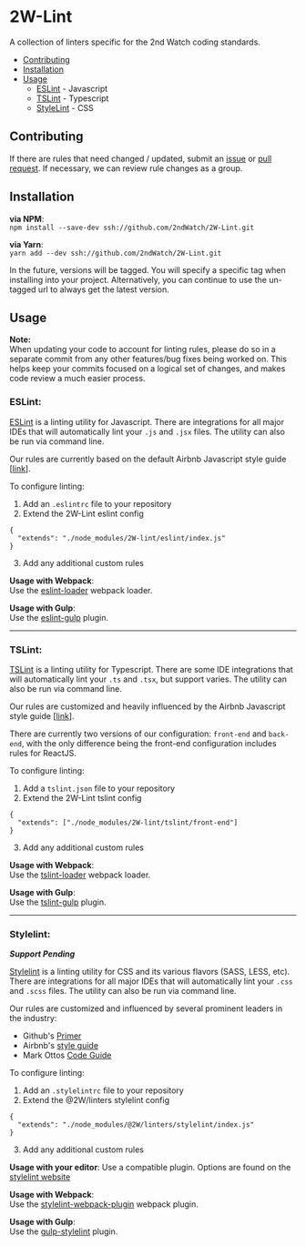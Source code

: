 # 2W-Lint
A collection of linters specific for the 2nd Watch coding standards.

- [Contributing](#contributing)
- [Installation](#installation)
- [Usage](#usage)
  - [ESLint](#eslint) - Javascript
  - [TSLint](#tslint) - Typescript
  - [StyleLint](#stylelint) - CSS

## Contributing

If there are rules that need changed / updated, submit an [issue](https://github.com/2ndWatch/2W-Lint/issues/new) or [pull request](https://github.com/2ndWatch/2W-Lint/pulls). If necessary, we can review rule changes as a group.

## Installation

**via NPM**:  
`npm install --save-dev ssh://github.com/2ndWatch/2W-Lint.git`

**via Yarn**:  
`yarn add --dev ssh://github.com/2ndWatch/2W-Lint.git`

In the future, versions will be tagged. You will specify a specific tag when installing into your project. Alternatively, you can continue to use the un-tagged url to always get the latest version.

## Usage

**Note:**  
When updating your code to account for linting rules, please do so in a separate commit from any other features/bug fixes being worked on. This helps keep your commits focused on a logical set of changes, and makes code review a much easier process.

### ESLint:

[ESLint](http://eslint.org/) is a linting utility for Javascript. There are integrations for all major IDEs that will automatically lint your `.js` and `.jsx` files. The utility can also be run via command line.

Our rules are currently based on the default Airbnb Javascript style guide [[link](https://github.com/airbnb/javascript)].

To configure linting:

1. Add an `.eslintrc` file to your repository
2. Extend the 2W-Lint eslint config

  ```
  {
    "extends": "./node_modules/2W-lint/eslint/index.js"
  }
  ```
3. Add any additional custom rules

**Usage with Webpack**:  
Use the [eslint-loader](https://github.com/MoOx/eslint-loader) webpack loader.

**Usage with Gulp**:  
Use the [eslint-gulp](https://github.com/adametry/gulp-eslint) plugin.

---

### TSLint:

[TSLint](https://palantir.github.io/tslint/) is a linting utility for Typescript. There are some IDE integrations that will automatically lint your `.ts` and `.tsx`, but support varies. The utility can also be run via command line.


Our rules are customized and heavily influenced by the Airbnb Javascript style guide [[link](https://github.com/airbnb/javascript)].

There are currently two versions of our configuration: `front-end` and `back-end`, with the only difference being the front-end configuration includes rules for ReactJS.

To configure linting:

1. Add a `tslint.json` file to your repository
2. Extend the 2W-Lint tslint config

  ```
  {
    "extends": ["./node_modules/2W-lint/tslint/front-end"]
  }
  ```
3. Add any additional custom rules

**Usage with Webpack**:  
Use the [tslint-loader](https://www.npmjs.com/package/tslint-loader) webpack loader.

**Usage with Gulp**:  
Use the [tslint-gulp](https://www.npmjs.com/package/gulp-tslint) plugin.

---

### Stylelint:

**_Support Pending_**

[Stylelint](http://stylelint.io/) is a linting utility for CSS and its various flavors (SASS, LESS, etc). There are integrations for all major IDEs that will automatically lint your `.css` and `.scss` files. The utility can also be run via command line.


Our rules are customized and influenced by several prominent leaders in the industry:
- Github's [Primer](http://primercss.io/guidelines/)
- Airbnb's [style guide](https://github.com/airbnb/css)
- Mark Ottos [Code Guide](http://codeguide.co/)

To configure linting:

1. Add an `.stylelintrc` file to your repository
2. Extend the @2W/linters stylelint config

  ```
  {
    "extends": "./node_modules/@2W/linters/stylelint/index.js"
  }
  ```
3. Add any additional custom rules

**Usage with your editor**:
Use a compatible plugin. Options are found on the [stylelint website](http://stylelint.io/user-guide/complementary-tools/#editor-plugins)

**Usage with Webpack**:  
Use the [stylelint-webpack-plugin](https://github.com/JaKXz/stylelint-webpack-plugin) webpack plugin.

**Usage with Gulp**:  
Use the [gulp-stylelint](https://github.com/olegskl/gulp-stylelint) plugin.
